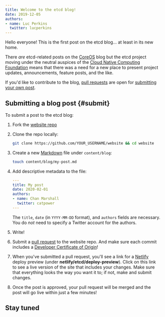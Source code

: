 ```yaml
---
title: Welcome to the etcd blog!
date: 2019-12-05
authors:
- name: Luc Perkins
  twitter: lucperkins
---
```


Hello everyone! This is the first post on the etcd blog... at least in its new home.

<!--more-->

There *are* etcd-related posts on the [CoreOS](https://coreos.com/blog/etcd) blog but the etcd project moving under the neutral auspices of the [Cloud Native Computing Foundation](https://cncf.io) means that there was a need for a new place to present project updates, announcements, feature posts, and the like.

If you'd like to contribute to the blog, [pull requests](https://github.com/etcd/website/pulls) are open for [submitting your own post](#submit).

## Submitting a blog post {#submit}

To submit a post to the etcd blog:

1. Fork the [website repo](https://github.com/etcd-io/website)
1. Clone the repo locally:

    ```bash
    git clone https://github.com/YOUR_USERNAME/website && cd website
    ```

1. Create a new [Markdown](https://www.markdownguide.org) file under `content/blog`:

    ```bash
    touch content/blog/my-post.md
    ```

1. Add descriptive metadata to the file:

    ```yaml
    ---
    title: My post
    date: 2020-02-01
    authors:
    - name: Chan Marshall
      twitter: catpower
    ---
    ```

    The `title`, `date` (in `YYYY-MM-DD` format), and `authors` fields are necessary. You do *not* need to specify a Twitter account for the authors.

1. Write!

1. Submit a [pull request](https://help.github.com/en/github/collaborating-with-issues-and-pull-requests/about-pull-requests) to the website repo. And make sure each commit includes a [Developer Certificate of Origin](https://github.com/probot/dco)!

1. When you've submitted a pull request, you'll see a link for a [Netlify](https://netlify.com) deploy preview (under **netlify/etcd/deploy-preview**). Click on this link to see a live version of the site that includes your changes. Make sure that everything looks the way you want it to; if not, make and submit changes.

1. Once the post is approved, your pull request will be merged and the post will go live within just a few minutes!

## Stay tuned



